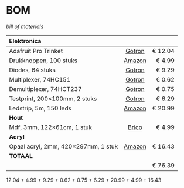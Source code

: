 # BOM

_bill of materials_

| **Elektronica** | <!-- --> | <!-- --> |
|:-------- |:--------:| --------:|
| Adafruit Pro Trinket |  [Gotron](https://www.gotron.be/adafruit-pro-trinket-5v-16mhz.html) | € 12.04 |
| Drukknoppen, 100 stuks | [Amazon](https://www.amazon.de/-/en/gp/product/B07Q1BXV7T/) | € 4.99 |
| Diodes, 64 stuks | [Gotron](https://www.gotron.be/signal-diode-si-diode-75v-200ma-do35.html) | € 9.29 |
| Multiplexer, 74HC151 | [Gotron](https://www.gotron.be/8-input-multiplexer.html) | € 0.62 |
| Demultiplexer, 74HCT237 | [Gotron](https://www.gotron.be/decoder-3.html) | € 0.75 |
| Testprint, 200×100mm, 2 stuks | [Gotron](https://www.gotron.be/testprint-200x100mm-met-halfdoorlopende-banen.html) | € 6.29 |
| Ledstrip, 5m, 150 leds | [Amazon](https://www.amazon.de/-/en/gp/product/B07TNPN4B6/) | € 20.99 |
| **Hout** | <!-- --> | <!-- --> |
| Mdf, 3mm, 122×61cm, 1 stuk | [Brico](https://www.brico.be/nl/bouwmaterialen/hout/mdf-platen/sencys-mdf-paneel-hoge-densiteit-122x61x0-3cm/1887933) | € 4.99 |
| **Acryl** | <!-- --> | <!-- --> |
| Opaal acryl, 2mm, 420×297mm, 1 stuk | [Amazon](https://www.amazon.de/-/en/gp/product/B06W9F1S1G/) | € 16.43 |
| **TOTAAL** | <!-- --> | <!-- --> |
| | | € 76.39 |




12.04 + 4.99 + 9.29 + 0.62 + 0.75 + 6.29 + 20.99 + 4.99 + 16.43
